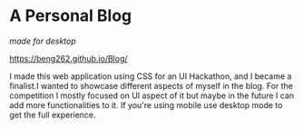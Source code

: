 # A Personal Blog
*made for desktop*

https://beng262.github.io/Blog/

I made this web application using CSS for an UI Hackathon, and I became a finalist.I wanted to showcase different aspects of myself in the blog. For the competition I mostly focused on UI aspect of it but maybe in the future I can add more functionalities to it. If you're using mobile use desktop mode to get the full experience.
